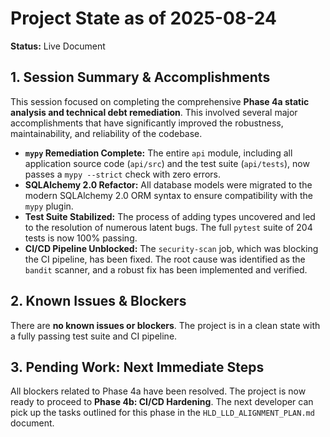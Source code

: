 # Project State as of 2025-08-24

**Status:** Live Document

## 1. Session Summary & Accomplishments

This session focused on completing the comprehensive **Phase 4a static analysis and technical debt remediation**. This involved several major accomplishments that have significantly improved the robustness, maintainability, and reliability of the codebase.

*   **`mypy` Remediation Complete:** The entire `api` module, including all application source code (`api/src`) and the test suite (`api/tests`), now passes a `mypy --strict` check with zero errors.
*   **SQLAlchemy 2.0 Refactor:** All database models were migrated to the modern SQLAlchemy 2.0 ORM syntax to ensure compatibility with the `mypy` plugin.
*   **Test Suite Stabilized:** The process of adding types uncovered and led to the resolution of numerous latent bugs. The full `pytest` suite of 204 tests is now 100% passing.
*   **CI/CD Pipeline Unblocked:** The `security-scan` job, which was blocking the CI pipeline, has been fixed. The root cause was identified as the `bandit` scanner, and a robust fix has been implemented and verified.

## 2. Known Issues & Blockers

There are **no known issues or blockers**. The project is in a clean state with a fully passing test suite and CI pipeline.

## 3. Pending Work: Next Immediate Steps

All blockers related to Phase 4a have been resolved. The project is now ready to proceed to **Phase 4b: CI/CD Hardening**. The next developer can pick up the tasks outlined for this phase in the `HLD_LLD_ALIGNMENT_PLAN.md` document.
